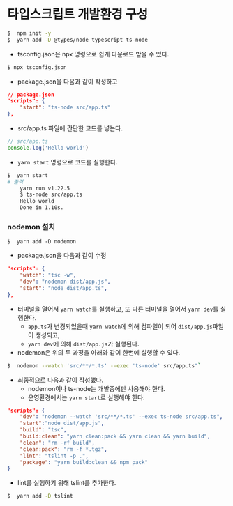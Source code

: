 # 타입스크립트 개발환경 구성

```bash
$  npm init -y
$  yarn add -D @types/node typescript ts-node
```

-   tsconfig.json은 npx 명령으로 쉽게 다운로드 받을 수 있다.

```bash
$ npx tsconfig.json
```

-   package.json을 다음과 같이 작성하고

```json
// package.json
"scripts": {
    "start": "ts-node src/app.ts"
},
```

-   src/app.ts 파일에 간단한 코드를 넣는다.

```ts
// src/app.ts
console.log('Hello world')
```

-   `yarn start` 명령으로 코드를 실행한다.

```bash
$  yarn start
# 출력
    yarn run v1.22.5
    $ ts-node src/app.ts
    Hello world
    Done in 1.10s.
```

### nodemon 설치

```
$  yarn add -D nodemon
```

-   package.json을 다음과 같이 수정

```json
"scripts": {
    "watch": "tsc -w",
    "dev": "nodemon dist/app.js",
    "start": "node dist/app.ts",
},
```

-   터미널을 열어서 `yarn watch`를 실행하고, 또 다른 터미널을 열어서 `yarn dev`를 실행한다.
    -   `app.ts`가 변경되었을때 `yarn watch`에 의해 컴파일이 되어 `dist/app.js`파일이 생성되고,
    -   `yarn dev`에 의해 `dist/app.js`가 실행된다.
-   nodemon은 위의 두 과정을 아래와 같이 한번에 실행할 수 있다.

```bash
$  nodemon --watch 'src/**/*.ts' --exec 'ts-node' src/app.ts"`
```

-   최종적으로 다음과 같이 작성했다.
    -   nodemon이나 ts-node는 개발중에만 사용해야 한다.
    -   운영환경에서는 `yarn start`로 실행해야 한다.

```json
"scripts": {
    "dev": "nodemon --watch 'src/**/*.ts' --exec ts-node src/app.ts",
    "start":"node dist/app.js",
    "build": "tsc",
    "build:clean": "yarn clean:pack && yarn clean && yarn build",
    "clean": "rm -rf build",
    "clean:pack": "rm -f *.tgz",
    "lint": "tslint -p .",
    "package": "yarn build:clean && npm pack"
}
```

-   lint를 실행하기 위해 tslint를 추가한다.

```bash
$  yarn add -D tslint
```
